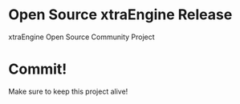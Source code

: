 # Open Source xtraEngine Release
xtraEngine Open Source Community Project
# Commit!
Make sure to keep this project alive!
